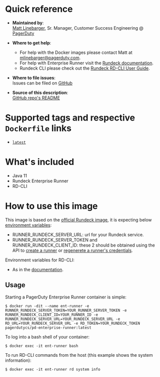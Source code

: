 # Quick reference

-	**Maintained by**:  
	[Matt Linebarger](https://github.com/mattlinebarger), Sr. Manager, Customer Success Engineering @ [PagerDuty](https://www.pagerduty.com/)

-	**Where to get help**:  
	- For help with the Docker images please contact Matt at <mlinebarger@pagerduty.com>.
	- For help with Enterprise Runner visit the [Rundeck documentation](https://docs.rundeck.com/docs/administration/runner/#runner).
	- Rundeck CLI please check out the [Rundeck RD-CLI User Guide](https://docs.rundeck.com/docs/rd-cli/).

-	**Where to file issues**:  
	Issues can be filed on [GitHub](https://github.com/pagerduty-cse/pd-enterprise-runner/issues)

-	**Source of this description**:  
	[GitHub repo's README](https://github.com/pagerduty-cse/pd-enterprise-runner/blob/main/README.md)

# Supported tags and respective `Dockerfile` links

-   [`latest`](https://github.com/pagerduty-cse/pd-enterprise-runner/blob/main/Dockerfile)

# What's included

- Java 11
- Rundeck Enterprise Runner
- RD-CLI

# How to use this image

This image is based on the [official Rundeck image](https://hub.docker.com/r/rundeckpro/runner), it is expecting below [environment variables](https://docs.rundeck.com/docs/administration/runner/#docker-environment-variables):
- RUNNER_RUNDECK_SERVER_URL: url for your Rundeck service.
- RUNNER_RUNDECK_SERVER_TOKEN and RUNNER_RUNDECK_CLIENT_ID: these 2 should be obtained using the API to [create a runner](https://docs.rundeck.com/docs/api/rundeck-api.html#create-a-new-runner) or [regenerete a runner's credentials](https://docs.rundeck.com/docs/api/rundeck-api.html#regenerate-credentials-for-the-runner).

Environment variables for RD-CLI:
- As in the [documentation](https://docs.rundeck.com/docs/learning/howto/learn-rd-cli.html#configuration).

## Usage

Starting a PagerDuty Enterprise Runner container is simple:
```
$ docker run -dit --name ent-runner -e RUNNER_RUNDECK_SERVER_TOKEN=YOUR_RUNNER_SERVER_TOKEN -e RUNNER_RUNDECK_CLIENT_ID=YOUR_RUNNER_ID -e RUNNER_RUNDECK_SERVER_URL=YOUR_RUNDECK_SERVER_URL -e RD_URL=YOUR_RUNDECK_SERVER_URL -e RD_TOKEN=YOUR_RUNDECK_TOKEN pagerdutycs/pd-enterprise-runner:latest
```

To log into a bash shell of your container:
```
$ docker exec -it ent-runner bash
```

To run RD-CLI commands from the host (this example shows the system information):
```
$ docker exec -it ent-runner rd system info
```
